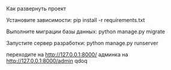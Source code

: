 Как развернуть проект

Установите зависимости:
pip install -r requirements.txt

Выполните миграции базы данных:
python manage.py migrate

Запустите сервер разработки:
python manage.py runserver

переходите на http://127.0.0.1:8000/
админка на http://127.0.0.1:8000/admin
qdoq